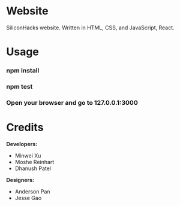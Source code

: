 # Website
SiliconHacks website. Written in HTML, CSS, and JavaScript, React.

# Usage
### npm install
### npm test
### Open your browser and go to 127.0.0.1:3000

# Credits
**Developers:**
* Minwei Xu
* Moshe Reinhart
* Dhanush Patel

**Designers:**
* Anderson Pan
* Jesse Gao
